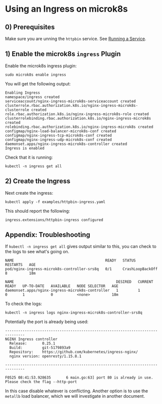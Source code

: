 # Using an Ingress on microk8s

## 0) Prerequisites

Make sure you are unning the `httpbin` service. See [Running a Service](running-a-service.md).

## 1) Enable the microk8s `ingress` Plugin

Enable the microk8s ingress plugin:

```shell script
sudo microk8s enable ingress
```

You will get the following output:

```
Enabling Ingress
namespace/ingress created
serviceaccount/nginx-ingress-microk8s-serviceaccount created
clusterrole.rbac.authorization.k8s.io/nginx-ingress-microk8s-clusterrole created
role.rbac.authorization.k8s.io/nginx-ingress-microk8s-role created
clusterrolebinding.rbac.authorization.k8s.io/nginx-ingress-microk8s created
rolebinding.rbac.authorization.k8s.io/nginx-ingress-microk8s created
configmap/nginx-load-balancer-microk8s-conf created
configmap/nginx-ingress-tcp-microk8s-conf created
configmap/nginx-ingress-udp-microk8s-conf created
daemonset.apps/nginx-ingress-microk8s-controller created
Ingress is enabled
```

Check that it is running:

```shell script
kubectl -n ingress get all
```

## 2) Create the Ingress

Next create the ingress:

```shell script
kubectl apply -f examples/httpbin-ingress.yaml
```

This should report the following:

```
ingress.extensions/httpbin-ingress configured
```

## Appendix: Troubleshooting

If `kubectl -n ingress get all` gives output similar to this, you can check to the logs to see what's going on.

```
NAME                                          READY   STATUS             RESTARTS   AGE
pod/nginx-ingress-microk8s-controller-srs8q   0/1     CrashLoopBackOff   8          18m

NAME                                               DESIRED   CURRENT   READY   UP-TO-DATE   AVAILABLE   NODE SELECTOR   AGE
daemonset.apps/nginx-ingress-microk8s-controller   1         1         0       1            0           <none>          18m
```

To check the logs:

```shell script
kubectl -n ingress logs nginx-ingress-microk8s-controller-srs8q
```

Potentially the port is already being used:

```
-------------------------------------------------------------------------------
NGINX Ingress controller
  Release:       0.25.1
  Build:         git-5179893a9
  Repository:    https://github.com/kubernetes/ingress-nginx/
  nginx version: openresty/1.15.8.1

-------------------------------------------------------------------------------

F0525 08:41:53.928635       6 main.go:63] port 80 is already in use. Please check the flag --http-port
```

In this case disable whatever is conflicting. Another option is to use the `metallb` load balancer, which we will
investigate in another document.
